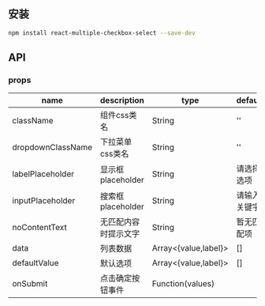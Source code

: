 
## 安装

```sh
npm install react-multiple-checkbox-select --save-dev
```

## API

### props

| name     | description    | type     | default      |
|----------|----------------|----------|--------------|
|className | 组件css类名 | String | '' |
|dropdownClassName | 下拉菜单css类名 | String | '' |
|labelPlaceholder | 显示框placeholder | String | 请选择选项 |
|inputPlaceholder | 搜索框placeholder | String | 请输入关键字 |
|noContentText | 无匹配内容时提示文字 | String | 暂无匹配项 |
|data | 列表数据 | Array<{value,label}> | [] |
|defaultValue | 默认选项 | Array<{value,label}> | [] |
|onSubmit | 点击确定按钮事件 | Function(values) | |
